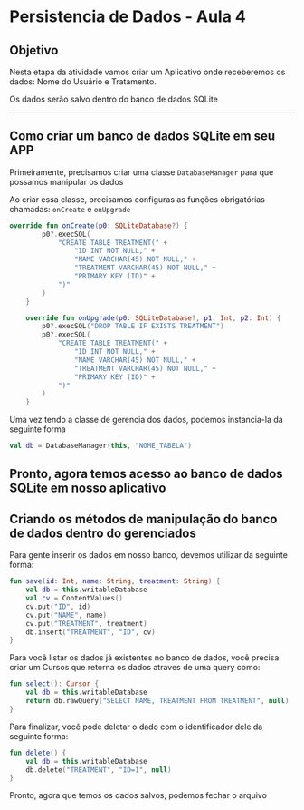 # Persistencia de Dados - Aula 4

## Objetivo
Nesta etapa da atividade vamos criar um Aplicativo onde receberemos os dados: Nome do Usuário e Tratamento.

Os dados serão salvo dentro do banco de dados SQLite

---

## Como criar um banco de dados SQLite em seu APP

Primeiramente, precisamos criar uma classe `DatabaseManager` para que possamos manipular os dados

Ao criar essa classe, precisamos configuras as funções obrigatórias chamadas: `onCreate` e `onUpgrade`

```kotlin
override fun onCreate(p0: SQLiteDatabase?) {
        p0?.execSQL(
            "CREATE TABLE TREATMENT(" +
                "ID INT NOT NULL," +
                "NAME VARCHAR(45) NOT NULL," +
                "TREATMENT VARCHAR(45) NOT NULL," +
                "PRIMARY KEY (ID)" +
            ")"
        )
    }
```

```kotlin
    override fun onUpgrade(p0: SQLiteDatabase?, p1: Int, p2: Int) {
        p0?.execSQL("DROP TABLE IF EXISTS TREATMENT")
        p0?.execSQL(
            "CREATE TABLE TREATMENT(" +
                "ID INT NOT NULL," +
                "NAME VARCHAR(45) NOT NULL," +
                "TREATMENT VARCHAR(45) NOT NULL," +
                "PRIMARY KEY (ID)" +
            ")"
        )
    }
```

Uma vez tendo a classe de gerencia dos dados, podemos instancia-la da seguinte forma

```kotlin
val db = DatabaseManager(this, "NOME_TABELA")
```

Pronto, agora temos acesso ao banco de dados SQLite em nosso aplicativo
---

## Criando os métodos de manipulação do banco de dados dentro do gerenciados

Para gente inserir os dados em nosso banco, devemos utilizar da seguinte forma:

```kotlin
fun save(id: Int, name: String, treatment: String) {
    val db = this.writableDatabase
    val cv = ContentValues()
    cv.put("ID", id)
    cv.put("NAME", name)
    cv.put("TREATMENT", treatment)
    db.insert("TREATMENT", "ID", cv)
}
```

Para você listar os dados já existentes no banco de dados, você precisa criar um Cursos que retorna os dados atraves de uma query como:

```kotlin
fun select(): Cursor {
    val db = this.writableDatabase
    return db.rawQuery("SELECT NAME, TREATMENT FROM TREATMENT", null)
}
```

Para finalizar, você pode deletar o dado com o identificador dele da seguinte forma:

```kotlin
fun delete() {
    val db = this.writableDatabase
    db.delete("TREATMENT", "ID=1", null)
}
```

Pronto, agora que temos os dados salvos, podemos fechar o arquivo